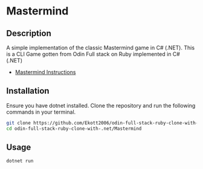 # Mastermind

## Description

A simple implementation of the classic Mastermind game in C# (.NET).
This is a CLI Game gotten from Odin Full stack on Ruby implemented in C# (.NET)

- [Mastermind Instructions](https://www.theodinproject.com/lessons/ruby-mastermind)

## Installation

Ensure you have dotnet installed. Clone the repository and run the following commands in your terminal.

```bash
git clone https://github.com/Ekott2006/odin-full-stack-ruby-clone-with-.net
cd odin-full-stack-ruby-clone-with-.net/Mastermind
```

## Usage

```bash
dotnet run
```
